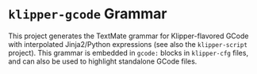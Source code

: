 # `klipper-gcode` Grammar

This project generates the TextMate grammar for Klipper-flavored GCode with
interpolated Jinja2/Python expressions (see also the `klipper-script` project).
This grammar is embedded in `gcode:` blocks in `klipper-cfg` files, and can also
be used to highlight standalone GCode files.
